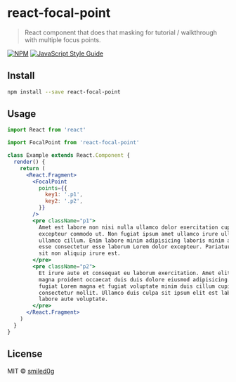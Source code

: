# react-focal-point

> React component that does that masking for tutorial / walkthrough with multiple focus points.

[![NPM](https://img.shields.io/npm/v/react-focal-point.svg)](https://www.npmjs.com/package/react-focal-point) [![JavaScript Style Guide](https://img.shields.io/badge/code_style-standard-brightgreen.svg)](https://standardjs.com)

## Install

```bash
npm install --save react-focal-point
```

## Usage

```jsx
import React from 'react'

import FocalPoint from 'react-focal-point'

class Example extends React.Component {
  render() {
    return (
      <React.Fragment>
        <FocalPoint
          points={{
            key1: '.p1',
            key2: '.p2',
          }}
        />
        <pre className="p1">
          Amet est labore non nisi nulla ullamco dolor exercitation cupidatat ad
          excepteur commodo ut. Non fugiat ipsum amet ullamco irure ullamco
          ullamco cillum. Enim labore minim adipisicing laboris minim amet anim
          esse consectetur esse laborum Lorem dolor excepteur. Pariatur elit non
          sit non aliquip irure est.
        </pre>
        <pre className="p2">
          Et irure aute et consequat eu laborum exercitation. Amet elit dolore
          magna proident occaecat duis duis dolore eiusmod adipisicing. Ullamco
          fugiat Lorem magna et fugiat voluptate minim duis cillum cupidatat
          consectetur mollit. Ullamco duis culpa sit ipsum elit est labore id
          labore aute voluptate.
        </pre>
      </React.Fragment>
    )
  }
}
```

## License

MIT © [smiled0g](https://github.com/smiled0g)
